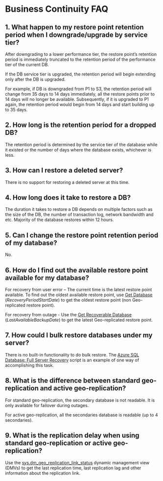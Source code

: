 <properties 
   pageTitle="SQL Database Business Continuity FAQ" 
   description="Common questions and answers that customers ask about built-in and optional features for business continuity and disaster recovery with Azure SQL Database." 
   services="sql-database" 
   documentationCenter="" 
   authors="elfisher" 
   manager="jeffreyg" 
   editor="monicar"/>

<tags
	ms.service="sql-database"
	ms.date="11/16/2015"
	wacn.date=""/>

# Business Continuity FAQ

## 1.	What happen to my restore point retention period when I downgrade/upgrade by service tier?
After downgrading to a lower performance tier, the restore point’s retention period is immediately truncated to the retention period of the performance tier of the current DB. 

If the DB service tier is upgraded, the retention period will begin extending only after the DB is upgraded. 

For example, if DB is downgraded from P1 to S3, the retention period will change from 35 days to 14 days immediately, all the restore points prior to 14 days will no longer be available. Subsequently, if it is upgraded to P1 again, the retention period would begin from 14 days and start building up to 35 days.

## 2.	How long is the retention period for a dropped DB? 
The retention period is determined by the service tier of the database while it existed or the number of days where the database exists, whichever is less.

## 3.	How can I restore a deleted server?

There is no support for restoring a deleted server at this time. 

## 4.	How long does it take to restore a DB?

The duration it takes to restore a DB depends on multiple factors such as the size of the DB, the number of transaction log, network bandwidth and etc. Majority of the database restores within 12 hours.

## 5.	Can I change the restore point retention period of my database?

No. 

## 6.	How do I find out the available restore point available for my database?

For recovery from user error – The current time is the latest restore point available. To find out the oldest available restore point, use [Get Database](https://msdn.microsoft.com/zh-cn/library/dn505708.aspx) (*RecoveryPeriodStartDate*) to get the oldest restore point (non Geo-replicated restore point).

For recovery from outage - Use the [Get Recoverable Database](https://msdn.microsoft.com/zh-cn/library/dn800985.aspx) (*LastAvailableBackupDate*) to get the latest Geo-replicated restore point.

## 7.	How could I bulk restore databases under my server?

There is no built-in functionality to do bulk restore. The [Azure SQL Database: Full Server Recovery](https://gallery.technet.microsoft.com/Azure-SQL-Database-Full-82941666) script is an example of one way of accomplishing this task. 

## 8.	What is the difference between standard geo-replication and active geo-replication?

For standard geo-replication, the secondary database is not readable. It is only available for failover during outages.

For active geo-replication, all the secondaries database is readable (up to 4 secondaries).

## 9.	What is the replication delay when using standard geo-replication or active geo-replication?

Use the [sys.dm_geo_replication_link_status](https://msdnstage.redmond.corp.microsoft.com/zh-cn/library/mt575504.aspx) dynamic management view (DMVs) to get the last replication time, last replication lag and other information about the replication link.
